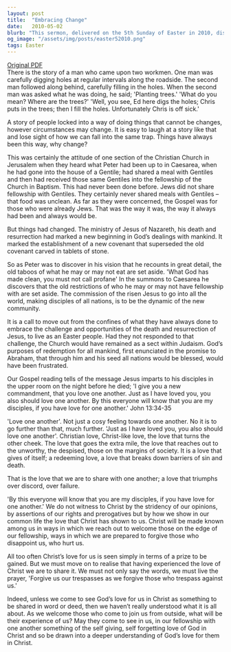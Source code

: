 ```yaml
---
layout: post
title:  "Embracing Change"
date:   2010-05-02
blurb: "This sermon, delivered on the 5th Sunday of Easter in 2010, discusses the necessity of embracing change in the face of God's evolving covenant with mankind. It emphasizes the importance of love and fellowship, even with those who were once considered 'unclean' or 'unworthy'. The sermon encourages the congregation to live as an Easter people, embodying the love of Christ in their interactions with others."
og_image: "/assets/img/posts/easter52010.png"
tags: Easter
---
```

[Original PDF](/assets/pdf/easter52010.pdf)    
There is the story of a man who came upon two workmen. One man was carefully digging holes at regular intervals along the roadside. The second man followed along behind, carefully filling in the holes. When the second man was asked what he was doing, he said; 'Planting trees.' 'What do you mean? Where are the trees?' 'Well, you see, Ed here digs the holes; Chris puts in the trees; then I fill the holes. Unfortunately Chris is off sick.'

A story of people locked into a way of doing things that cannot be changes, however circumstances may change. It is easy to laugh at a story like that and lose sight of how we can fall into the same trap. Things have always been this way, why change?

This was certainly the attitude of one section of the Christian Church in Jerusalem when they heard what Peter had been up to in Caesarea, when he had gone into the house of a Gentile; had shared a meal with Gentiles and then had received those same Gentiles into the fellowship of the Church in Baptism. This had never been done before. Jews did not share fellowship with Gentiles. They certainly never shared meals with Gentiles – that food was unclean. As far as they were concerned, the Gospel was for those who were already Jews. That was the way it was, the way it always had been and always would be.

But things had changed. The ministry of Jesus of Nazareth, his death and resurrection had marked a new beginning in God’s dealings with mankind. It marked the establishment of a new covenant that superseded the old covenant carved in tablets of stone.

So as Peter was to discover in his vision that he recounts in great detail, the old taboos of what he may or may not eat are set aside. 'What God has made clean, you must not call profane' In the summons to Caesarea he discovers that the old restrictions of who he may or may not have fellowship with are set aside. The commission of the risen Jesus to go into all the world, making disciples of all nations, is to be the dynamic of the new community.

It is a call to move out from the confines of what they have always done to embrace the challenge and opportunities of the death and resurrection of Jesus, to live as an Easter people. Had they not responded to that challenge, the Church would have remained as a sect within Judaism. God’s purposes of redemption for all mankind, first enunciated in the promise to Abraham, that through him and his seed all nations would be blessed, would have been frustrated.

Our Gospel reading tells of the message Jesus imparts to his disciples in the upper room on the night before he died; 'I give you a new commandment, that you love one another. Just as I have loved you, you also should love one another. By this everyone will know that you are my disciples, if you have love for one another.' John 13:34-35

'Love one another'. Not just a cosy feeling towards one another. No it is to go further than that, much further. 'Just as I have loved you, you also should love one another'. Christian love, Christ-like love, the love that turns the other cheek. The love that goes the extra mile, the love that reaches out to the unworthy, the despised, those on the margins of society. It is a love that gives of itself; a redeeming love, a love that breaks down barriers of sin and death.

That is the love that we are to share with one another; a love that triumphs over discord, over failure.

'By this everyone will know that you are my disciples, if you have love for one another.' We do not witness to Christ by the stridency of our opinions, by assertions of our rights and prerogatives but by how we show in our common life the love that Christ has shown to us. Christ will be made known among us in ways in which we reach out to welcome those on the edge of our fellowship, ways in which we are prepared to forgive those who disappoint us, who hurt us.

All too often Christ’s love for us is seen simply in terms of a prize to be gained. But we must move on to realise that having experienced the love of Christ we are to share it. We must not only say the words, we must live the prayer, 'Forgive us our trespasses as we forgive those who trespass against us.'

Indeed, unless we come to see God’s love for us in Christ as something to be shared in word or deed, then we haven’t really understood what it is all about. As we welcome those who come to join us from outside, what will be their experience of us? May they come to see in us, in our fellowship with one another something of the self giving, self forgetting love of God in Christ and so be drawn into a deeper understanding of God’s love for them in Christ.
